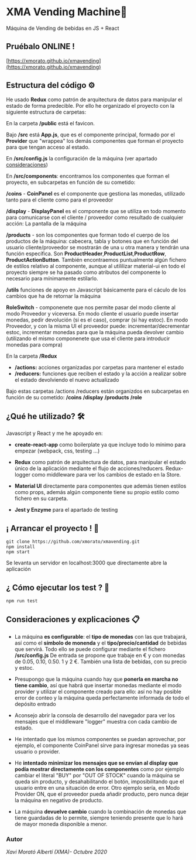 # XMA Vending Machine🚰

Máquina de Vending de bebidas en JS + React

## Pruébalo ONLINE !

[https://xmorato.github.io/xmavending](https://xmorato.github.io/xmavending)

## Estructura del código ⚙️

He usado **Redux** como patrón de arquitectura de datos para manipular el estado de forma predecible. Por ello he organizado el proyecto con la siguiente estructura de carpetas:

En la carpeta **/public** está el favicon.

Bajo  **/src** está **App.js**, que es el componente principal, formado por el **Provider** que "wrappea" los demás componentes que forman el proyecto para que tengan acceso al estado.

En **/src/config.js** la configuración de la máquina (ver apartado [consideraciones](#consideraciones-y-explicaciones))

En **/src/components**: encontramos los componentes que forman el proyecto, en subcarpetas en función de su cometido:

 **/coins** - **CoinPanel** es el componente que gestiona las monedas, utilizado tanto para el cliente como para el proveedor

 **/display** - **DisplayPanel** es el componente que se utiliza en todo momento para comunicarse con el cliente / proveedor como resultado de cualquier acción: La pantalla de la máquina

 **/products** - son los componentes que forman todo el cuerpo de los productos de la máquina: cabecera, tabla y botones que en función del usuario cliente/proveedor se mostrarán de una u otra manera y tendrán una función específica. Son **ProductHeader**,**ProductList**,**ProductRow**, **ProductActionButton**. También encontraemos puntualmente algún fichero de estilos relativo al componente, aunque al utililizar material-ui en todo el proyecto siempre se ha pasado como atributos del componente lo necesario para mínimamente estilarlo.

**/utils** funciones de apoyo en Javascript básicamente para el cáculo de los cambios que ha de retornar la máquina

**RoleSwitch** - componenete que nos permite pasar del modo cliente al modo Proveedor y viceversa. En modo cliente el usuario puede insertar monedas, pedir devolución (si es el caso), comprar (si hay estoc). En modo Proveedor, y con la misma UI el proveedor puede: incrementar/decrementar estoc, incrementar monedas para que la máquina pueda devolver cambio (utilizando el mismo componenete que usa el cliente para introducir monedas para compra)

En la carpeta **/Redux**

- **/actions:** acciones organizadas por carpetas para mantener el estado
- **/reducers:** funciones que reciben el estado y la acción a realizar sobre el estado devolviendo el nuevo actualizado

Bajo estas carpetas /actions /reducers están organizdos en subcarpetas en función de su cometido: **/coins** **/display** **/products** **/role**


## ¿Qué he utilizado?  🛠️
Javascript y React y me he apoyado en:

- **create-react-app** como boilerplate ya que incluye todo lo mínimo para empezar (webpack, css, testing ...)

- **Redux** como patrón de arquitectura de datos, para manipular el estado único de la aplicación mediante el flujo de acciones/reducers. Redux-logger como middleware para ver los cambios de estado en la Store.
- **Material UI** directamente para componentes que además tienen estilos como props, además algún componente tiene su propio estilo como fichero en su carpeta.

- **Jest y Enzyme** para el apartado de testing


## ¡ Arrancar el proyecto ! 🚀

```
git clone https://github.com/xmorato/xmavending.git
npm install
npm start
```
Se levanta un servidor en localhost:3000 que directamente abre la aplicación


## ¿ Cómo ejecutar los test ? 🔩

```
npm run test
```

## Consideraciones y explicaciones 📋

- La máquina **es configurable**:  el **tipo de monedas** con las que trabajará, así como el **símbolo de monenda** y el **tipo/precio/cantidad** de bebidas que servirá. Todo ello se puede configurar mediante el fichero **/src/config.js** De entrada se propone que trabaje en € y con monedas de 0.05, 0.10, 0.50. 1 y 2 €. También una lista de bebidas, con su precio y estoc.

- Presupongo que la máquina cuando hay que **ponerla en marcha no tiene cambio**, así que habrá que insertar monedas mediante el modo provider y utilizar el componente creado para ello: así no hay posible error de conteo y la máquina queda perfectamente informada de todo el depósito entrado

- Aconsejo abrir la consola de desarrollo del navegador para ver los mensajes que el middleware "logger" muestra con cada cambio de estado.

- He intentado que los mismos componentes se puedan aprovechar, por ejemplo, el componente CoinPanel sirve para ingresar monedas ya seas usuario o provider.

- He **intentado minimizar los mensajes que se envían al display que podía mostrar directamente con los componentes** como por ejemplo cambiar el literal "BUY" por "OUT OF STOCK" cuando la máquina se queda sin producto, y desahabilitando el botón, imposibilitando que el usuario entre en una situación de error. Otro ejemplo sería, en Modo Provider ON, que el proveedor pueda añadir producto, pero nunca dejar la máquina en negativo de producto.

- La máquina **devuelve cambio** cuando la combinación de monedas que tiene guardadas de lo permite, siempre teniendo presente que lo hará de mayor moneda disponible a menor.



### Autor

_Xavi Morató Albertí (XMA)- Octubre 2020_
